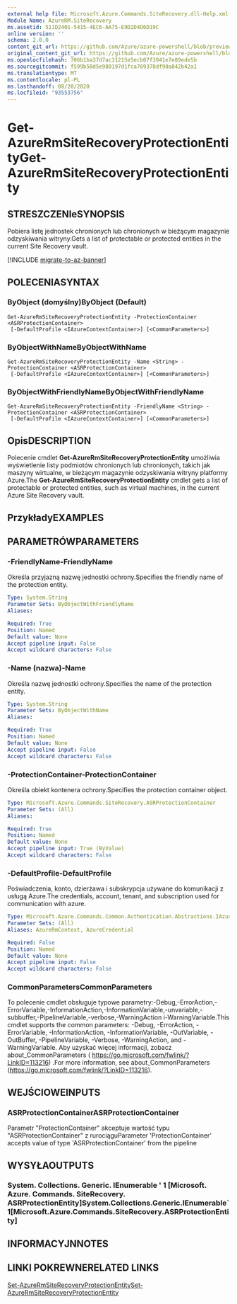 ```yaml
---
external help file: Microsoft.Azure.Commands.SiteRecovery.dll-Help.xml
Module Name: AzureRM.SiteRecovery
ms.assetid: 511D2401-5415-4EC6-AA75-E9D2D4D6D19C
online version: ''
schema: 2.0.0
content_git_url: https://github.com/Azure/azure-powershell/blob/preview/src/ResourceManager/SiteRecovery/Commands.SiteRecovery/help/Get-AzureRmSiteRecoveryProtectionEntity.md
original_content_git_url: https://github.com/Azure/azure-powershell/blob/preview/src/ResourceManager/SiteRecovery/Commands.SiteRecovery/help/Get-AzureRmSiteRecoveryProtectionEntity.md
ms.openlocfilehash: 706b1ba37d7ac31215e5ecb07f3941e7e89ede5b
ms.sourcegitcommit: f599b50d5e980197d1fca769378df90a842b42a1
ms.translationtype: MT
ms.contentlocale: pl-PL
ms.lasthandoff: 08/20/2020
ms.locfileid: "93553756"
---
```

# <span data-ttu-id="c7211-101">Get-AzureRmSiteRecoveryProtectionEntity</span><span class="sxs-lookup"><span data-stu-id="c7211-101">Get-AzureRmSiteRecoveryProtectionEntity</span></span>

## <span data-ttu-id="c7211-102">STRESZCZENIe</span><span class="sxs-lookup"><span data-stu-id="c7211-102">SYNOPSIS</span></span>
<span data-ttu-id="c7211-103">Pobiera listę jednostek chronionych lub chronionych w bieżącym magazynie odzyskiwania witryny.</span><span class="sxs-lookup"><span data-stu-id="c7211-103">Gets a list of protectable or protected entities in the current Site Recovery vault.</span></span>

[!INCLUDE [migrate-to-az-banner](../../includes/migrate-to-az-banner.md)]

## <span data-ttu-id="c7211-104">POLECENIA</span><span class="sxs-lookup"><span data-stu-id="c7211-104">SYNTAX</span></span>

### <span data-ttu-id="c7211-105">ByObject (domyślny)</span><span class="sxs-lookup"><span data-stu-id="c7211-105">ByObject (Default)</span></span>
```
Get-AzureRmSiteRecoveryProtectionEntity -ProtectionContainer <ASRProtectionContainer>
 [-DefaultProfile <IAzureContextContainer>] [<CommonParameters>]
```

### <span data-ttu-id="c7211-106">ByObjectWithName</span><span class="sxs-lookup"><span data-stu-id="c7211-106">ByObjectWithName</span></span>
```
Get-AzureRmSiteRecoveryProtectionEntity -Name <String> -ProtectionContainer <ASRProtectionContainer>
 [-DefaultProfile <IAzureContextContainer>] [<CommonParameters>]
```

### <span data-ttu-id="c7211-107">ByObjectWithFriendlyName</span><span class="sxs-lookup"><span data-stu-id="c7211-107">ByObjectWithFriendlyName</span></span>
```
Get-AzureRmSiteRecoveryProtectionEntity -FriendlyName <String> -ProtectionContainer <ASRProtectionContainer>
 [-DefaultProfile <IAzureContextContainer>] [<CommonParameters>]
```

## <span data-ttu-id="c7211-108">Opis</span><span class="sxs-lookup"><span data-stu-id="c7211-108">DESCRIPTION</span></span>
<span data-ttu-id="c7211-109">Polecenie cmdlet **Get-AzureRmSiteRecoveryProtectionEntity** umożliwia wyświetlenie listy podmiotów chronionych lub chronionych, takich jak maszyny wirtualne, w bieżącym magazynie odzyskiwania witryny platformy Azure.</span><span class="sxs-lookup"><span data-stu-id="c7211-109">The **Get-AzureRmSiteRecoveryProtectionEntity** cmdlet gets a list of protectable or protected entities, such as virtual machines, in the current Azure Site Recovery vault.</span></span>

## <span data-ttu-id="c7211-110">Przykłady</span><span class="sxs-lookup"><span data-stu-id="c7211-110">EXAMPLES</span></span>

## <span data-ttu-id="c7211-111">PARAMETRÓW</span><span class="sxs-lookup"><span data-stu-id="c7211-111">PARAMETERS</span></span>

### <span data-ttu-id="c7211-112">-FriendlyName</span><span class="sxs-lookup"><span data-stu-id="c7211-112">-FriendlyName</span></span>
<span data-ttu-id="c7211-113">Określa przyjazną nazwę jednostki ochrony.</span><span class="sxs-lookup"><span data-stu-id="c7211-113">Specifies the friendly name of the protection entity.</span></span>

```yaml
Type: System.String
Parameter Sets: ByObjectWithFriendlyName
Aliases: 

Required: True
Position: Named
Default value: None
Accept pipeline input: False
Accept wildcard characters: False
```

### <span data-ttu-id="c7211-114">-Name (nazwa)</span><span class="sxs-lookup"><span data-stu-id="c7211-114">-Name</span></span>
<span data-ttu-id="c7211-115">Określa nazwę jednostki ochrony.</span><span class="sxs-lookup"><span data-stu-id="c7211-115">Specifies the name of the protection entity.</span></span>

```yaml
Type: System.String
Parameter Sets: ByObjectWithName
Aliases: 

Required: True
Position: Named
Default value: None
Accept pipeline input: False
Accept wildcard characters: False
```

### <span data-ttu-id="c7211-116">-ProtectionContainer</span><span class="sxs-lookup"><span data-stu-id="c7211-116">-ProtectionContainer</span></span>
<span data-ttu-id="c7211-117">Określa obiekt kontenera ochrony.</span><span class="sxs-lookup"><span data-stu-id="c7211-117">Specifies the protection container object.</span></span>

```yaml
Type: Microsoft.Azure.Commands.SiteRecovery.ASRProtectionContainer
Parameter Sets: (All)
Aliases: 

Required: True
Position: Named
Default value: None
Accept pipeline input: True (ByValue)
Accept wildcard characters: False
```

### <span data-ttu-id="c7211-118">-DefaultProfile</span><span class="sxs-lookup"><span data-stu-id="c7211-118">-DefaultProfile</span></span>
<span data-ttu-id="c7211-119">Poświadczenia, konto, dzierżawa i subskrypcja używane do komunikacji z usługą Azure.</span><span class="sxs-lookup"><span data-stu-id="c7211-119">The credentials, account, tenant, and subscription used for communication with azure.</span></span>

```yaml
Type: Microsoft.Azure.Commands.Common.Authentication.Abstractions.IAzureContextContainer
Parameter Sets: (All)
Aliases: AzureRmContext, AzureCredential

Required: False
Position: Named
Default value: None
Accept pipeline input: False
Accept wildcard characters: False
```

### <span data-ttu-id="c7211-120">CommonParameters</span><span class="sxs-lookup"><span data-stu-id="c7211-120">CommonParameters</span></span>
<span data-ttu-id="c7211-121">To polecenie cmdlet obsługuje typowe parametry:-Debug,-ErrorAction,-ErrorVariable,-InformationAction,-InformationVariable,-unvariable,-subbuffer,-PipelineVariable,-verbose,-WarningAction i-WarningVariable.</span><span class="sxs-lookup"><span data-stu-id="c7211-121">This cmdlet supports the common parameters: -Debug, -ErrorAction, -ErrorVariable, -InformationAction, -InformationVariable, -OutVariable, -OutBuffer, -PipelineVariable, -Verbose, -WarningAction, and -WarningVariable.</span></span> <span data-ttu-id="c7211-122">Aby uzyskać więcej informacji, zobacz about_CommonParameters ( https://go.microsoft.com/fwlink/?LinkID=113216) .</span><span class="sxs-lookup"><span data-stu-id="c7211-122">For more information, see about_CommonParameters (https://go.microsoft.com/fwlink/?LinkID=113216).</span></span>

## <span data-ttu-id="c7211-123">WEJŚCIOWE</span><span class="sxs-lookup"><span data-stu-id="c7211-123">INPUTS</span></span>

### <span data-ttu-id="c7211-124">ASRProtectionContainer</span><span class="sxs-lookup"><span data-stu-id="c7211-124">ASRProtectionContainer</span></span>
<span data-ttu-id="c7211-125">Parametr "ProtectionContainer" akceptuje wartość typu "ASRProtectionContainer" z rurociągu</span><span class="sxs-lookup"><span data-stu-id="c7211-125">Parameter 'ProtectionContainer' accepts value of type 'ASRProtectionContainer' from the pipeline</span></span>

## <span data-ttu-id="c7211-126">WYSYŁA</span><span class="sxs-lookup"><span data-stu-id="c7211-126">OUTPUTS</span></span>

### <span data-ttu-id="c7211-127">System. Collections. Generic. IEnumerable ' 1 [Microsoft. Azure. Commands. SiteRecovery. ASRProtectionEntity]</span><span class="sxs-lookup"><span data-stu-id="c7211-127">System.Collections.Generic.IEnumerable\`1[Microsoft.Azure.Commands.SiteRecovery.ASRProtectionEntity]</span></span>

## <span data-ttu-id="c7211-128">INFORMACYJN</span><span class="sxs-lookup"><span data-stu-id="c7211-128">NOTES</span></span>

## <span data-ttu-id="c7211-129">LINKI POKREWNE</span><span class="sxs-lookup"><span data-stu-id="c7211-129">RELATED LINKS</span></span>

[<span data-ttu-id="c7211-130">Set-AzureRmSiteRecoveryProtectionEntity</span><span class="sxs-lookup"><span data-stu-id="c7211-130">Set-AzureRmSiteRecoveryProtectionEntity</span></span>](./Set-AzureRmSiteRecoveryProtectionEntity.md)

